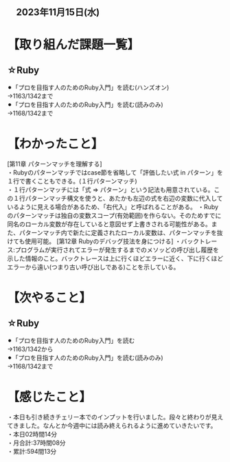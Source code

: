 ## 　2023年11月15日(水)
# 【取り組んだ課題一覧】
## ☆Ruby
⚫︎「プロを目指す人のためのRuby入門」を読む(ハンズオン)<br>
→1163/1342まで<br>
⚫︎「プロを目指す人のためのRuby入門」を読む(読みのみ)<br>
→1168/1342まで<br>
# 【わかったこと】
[第11章 パターンマッチを理解する]<br>
・Rubyのパターンマッチではcase節を省略して「評価したい式 in パターン」を１行で書くこともできる。(１行パターンマッチ)<br>
・１行パターンマッチには「式 => パターン」という記法も用意されている。この１行パターンマッチ構文を使うと、あたかも左辺の式を右辺の変数に代入しているように見える場合があるため、「右代入」と呼ばれることがある。
・Rubyのパターンマッチは独自の変数スコープ(有効範囲)を作らない。そのためすでに同名のローカル変数が存在していると意図せず上書きされる可能性がある。また、パターンマッチ内で新たに定義されたローカル変数は、パターンマッチを抜けても使用可能。
[第12章 Rubyのデバッグ技法を身につける]
・バックトレース:プログラムが実行されてエラーが発生するまでのメソッどの呼び出し履歴を示した情報のこと。バックトレースは上に行くほどエラーに近く、下に行くほどエラーから遠い(つまり古い呼び出しである)ことを示している。
# 【次やること】
## ☆Ruby
⚫︎「プロを目指す人のためのRuby入門」を読む<br>
→1163/1342から<br>
⚫︎「プロを目指す人のためのRuby入門」を読む(読みのみ)<br>
→1168/1342まで<br>
# 【感じたこと】
・本日も引き続きチェリー本でのインプットを行いました。段々と終わりが見えてきました。なんとか今週中には読み終えられるように進めていきたいです。
・本日02時間14分<br>
・月合計:37時間08分<br>
・累計:594間13分<br>
